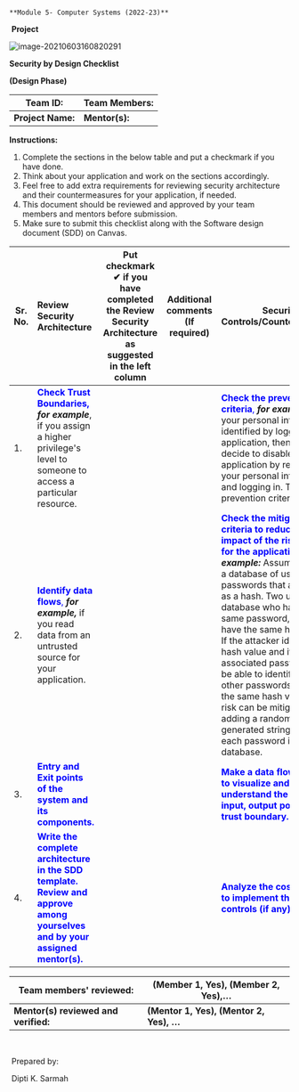 																	**Module 5- Computer Systems (2022-23)** 

​																								**Project**       

![image-20210603160820291](C:\Users\SarmahDK\AppData\Roaming\Typora\typora-user-images\image-20210603160820291.png)



**Security by Design Checklist**

**(Design Phase)**



| Team ID:          | Team Members:  |
| ----------------- | -------------- |
| **Project Name:** | **Mentor(s):** |

**Instructions:**

1. Complete the sections in the below table and put a checkmark if you have done.
2. Think about your application and work on the sections accordingly.
3. Feel free to add extra requirements for reviewing security architecture and their countermeasures for your application, if needed. 
4. This document should be reviewed and approved by your team members and mentors before submission.
5. Make sure to submit this checklist along with the Software design document (SDD) on Canvas.



| Sr. No. | Review Security Architecture                                 | Put checkmark ✔ if you have completed the Review Security Architecture as suggested in the left column | Additional comments (If required) | Security Controls/Countermeasures                            | Put checkmark ✔ if you have completed the Security controls points as suggested in the left column | Additional comments (if required) |
| ------- | :----------------------------------------------------------- | ------------------------------------------------------------ | --------------------------------- | ------------------------------------------------------------ | ------------------------------------------------------------ | --------------------------------- |
| 1.      | <span style='color:blue'>**Check Trust Boundaries,** </span>***for example***, if you assign a higher privilege's level to someone to access a particular resource. |                                                              |                                   | <span style='color:blue'>**Check the prevention criteria**, </span>***for example***, if your personal information is identified by logging into an application, then either you decide to disable the application by removing your personal information and logging in. This is a prevention criterion. |                                                              |                                   |
| 2.      | <span style='color:blue'>**Identify data flows**, </span>***for example,*** if you read data from an untrusted source for your  application. |                                                              |                                   | <span style='color:blue'>**Check the mitigation criteria to reduce the impact of the risk/threat for the application.**</span> ***For example:*** Assume you have a database of users' passwords that are stored as a hash. Two users in the database who have the same password, they'll also have the same hash value. If the attacker identifies the hash value and its associated password, he'll be able to identify all the other passwords that have the same hash value. This risk can be mitigated by adding a randomly generated string, i.e. salt to each password in the database. |                                                              |                                   |
| 3.      | **<span style='color:blue'>Entry and Exit points of the system and its components.</span>** |                                                              |                                   | **<span style='color:blue'>Make a data flow diagram to visualize and understand the data flow, input, output points, and trust boundary.</span>** |                                                              |                                   |
| 4.      | **<span style='color:blue'>Write the complete architecture in the SDD template. Review and approve among  yourselves and by your assigned mentor(s).</span>** |                                                              |                                   | **<span style='color:blue'>Analyze the cost involved to implement the security controls (if any). </span>** |                                                              |                                   |



| Team  members' reviewed:              | (Member  1, Yes), (Member 2, Yes),…      |
| ------------------------------------- | ---------------------------------------- |
| **Mentor(s)  reviewed and verified:** | **(Mentor  1, Yes), (Mentor 2, Yes), …** |

​																																											

​																																											Prepared by:

​																																											Dipti K. Sarmah
